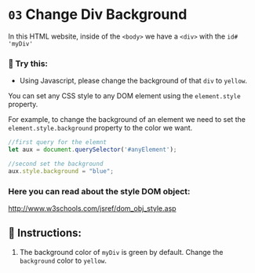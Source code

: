 # `03` Change Div Background

In this HTML website, inside of the `<body>` we have a `<div>` with the `id# 'myDiv' `

### 📝 Try this:

- Using Javascript, please change the background of that `div` to `yellow`.

You can set any CSS style to any DOM element using the `element.style` property. 

For example, to change the background of an element we need to set the `element.style.background` property to the color we want.

```js
//first query for the elemnt
let aux = document.querySelector('#anyElement');

//second set the background
aux.style.background = "blue";
```

### Here you can read about the style DOM object: 

http://www.w3schools.com/jsref/dom_obj_style.asp

## 📝 Instructions:

1. The background color of `myDiv` is green by default. Change the `background` color to `yellow`.
